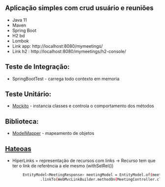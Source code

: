 ## Aplicação simples com crud usuário e reuniões

- Java 11
- Maven
- Spring Boot
- H2 bd
- Lombok
- Link app: http://localhost:8080/mymeetings/
- Link h2 : http://localhost:8080/mymeetings/h2-console/

## Teste de Integração:
- SpringBootTest - carrega todo contexto em memoria

## Teste Unitário:
- [Mockito](https://site.mockito.org/) - instancia classes e controla o comportamento dos métodos

## Biblioteca:
- [ModelMapper](http://modelmapper.org/) - mapeamento de objetos 

## [Hateoas](https://spring.io/projects/spring-hateoas)
- HiperLinks = representação de recursos com links
	-> Recurso tem que ter o link de referência a ele mesmo (withSelRel())
```sh
        EntityModel<MeetingResponse> meetingModel = EntityModel.of(meetingResponse, WebMvcLinkBuilder
				.linkTo(WebMvcLinkBuilder.methodOn(MeetingController.class).oneMeeting(id)).withSelfRel());
```
